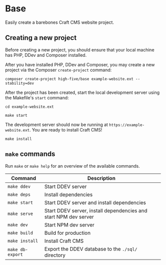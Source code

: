 # Base

Easily create a barebones Craft CMS website project.

## Creating a new project

Before creating a new project, you should ensure that your local machine has PHP, DDev and Composer installed.

After you have installed PHP, DDev and Composer, you may create a new project via the Composer `create-project` command:

    composer create-project high-five/base example-website.ext --stability=dev


After the project has been created, start the local development server using the Makefile's `start` command:

    cd example-website.ext

    make start

The development server should now be running at `https://example-website.ext`. You are ready to install Craft CMS!

    make install

## `make` commands

Run `make` or `make help` for an overview of the available commands.

| Command          | Description                                                      |
|------------------|------------------------------------------------------------------|
| `make ddev`      | Start DDEV server                                                |
| `make deps`      | Install dependencies                                             |
| `make start`     | Start DDEV server and install dependencies                       |
| `make serve`     | Start DDEV server, install dependencies and start NPM dev server |
| `make dev`       | Start NPM dev server                                             |
| `make build`     | Build for production                                             |
| `make install`   | Install Craft CMS                                                |
| `make db-export` | Export the DDEV database to the `./sql/` directory               |
